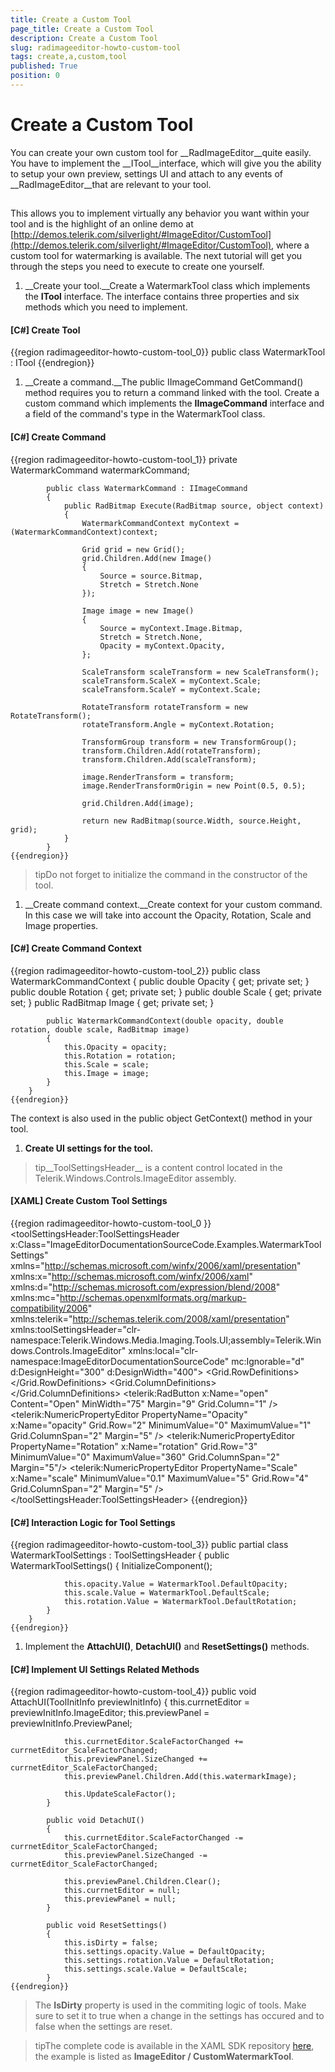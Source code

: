 ```yaml
---
title: Create a Custom Tool
page_title: Create a Custom Tool
description: Create a Custom Tool
slug: radimageeditor-howto-custom-tool
tags: create,a,custom,tool
published: True
position: 0
---
```


# Create a Custom Tool



You can create your own custom tool for __RadImageEditor__quite easily. You have to implement the __ITool__interface, which will give you the ability to setup your own preview, settings UI and attach to any events of __RadImageEditor__that are relevant to your tool.
      

## 

This allows you to implement virtually any behavior you want within your tool and is the highlight of an online demo at [http://demos.telerik.com/silverlight/#ImageEditor/CustomTool](http://demos.telerik.com/silverlight/#ImageEditor/CustomTool), where a custom tool for watermarking is available. The next tutorial will get you through the steps you need to execute to create one yourself.
        

1. __Create your tool.__Create a WatermarkTool class which implements the __ITool__ interface. The interface contains three properties and six methods which you need to implement.
            

#### __[C#] Create Tool__

{{region radimageeditor-howto-custom-tool_0}}
	    public class WatermarkTool : ITool
	{{endregion}}



1. __Create a command.__The public IImageCommand GetCommand() method requires you to return a command linked with the tool. Create a custom command which implements the __IImageCommand__ interface and a field of the command's type in the WatermarkTool class.
            

#### __[C#] Create Command__

{{region radimageeditor-howto-custom-tool_1}}
	        private WatermarkCommand watermarkCommand;
	
	        public class WatermarkCommand : IImageCommand
	        {
	            public RadBitmap Execute(RadBitmap source, object context)
	            {
	                WatermarkCommandContext myContext = (WatermarkCommandContext)context;
	
	                Grid grid = new Grid();
	                grid.Children.Add(new Image()
	                {
	                    Source = source.Bitmap,
	                    Stretch = Stretch.None
	                });
	
	                Image image = new Image()
	                {
	                    Source = myContext.Image.Bitmap,
	                    Stretch = Stretch.None,
	                    Opacity = myContext.Opacity,
	                };
	
	                ScaleTransform scaleTransform = new ScaleTransform();
	                scaleTransform.ScaleX = myContext.Scale;
	                scaleTransform.ScaleY = myContext.Scale;
	
	                RotateTransform rotateTransform = new RotateTransform();
	                rotateTransform.Angle = myContext.Rotation;
	
	                TransformGroup transform = new TransformGroup();
	                transform.Children.Add(rotateTransform);
	                transform.Children.Add(scaleTransform);
	
	                image.RenderTransform = transform;
	                image.RenderTransformOrigin = new Point(0.5, 0.5);
	
	                grid.Children.Add(image);
	
	                return new RadBitmap(source.Width, source.Height, grid);
	            }
	        }
	{{endregion}}



>tipDo not forget to initialize the command in the constructor of the tool.

1. __Create command context.__Create context for your custom command. In this case we will take into account the Opacity, Rotation, Scale and Image properties.
            

#### __[C#] Create Command Context__

{{region radimageeditor-howto-custom-tool_2}}
	    public class WatermarkCommandContext
	    {
	        public double Opacity { get; private set; }
	        public double Rotation { get; private set; }
	        public double Scale { get; private set; }
	        public RadBitmap Image { get; private set; }
	
	        public WatermarkCommandContext(double opacity, double rotation, double scale, RadBitmap image)
	        {
	            this.Opacity = opacity;
	            this.Rotation = rotation;
	            this.Scale = scale;
	            this.Image = image;
	        }
	    }
	{{endregion}}

The context is also used in the public object GetContext() method in your tool.
            

1. __Create UI settings for the tool.__

>tip__ToolSettingsHeader__ is a content control located in the Telerik.Windows.Controls.ImageEditor assembly.
              

#### __[XAML] Create Custom Tool Settings__

{{region radimageeditor-howto-custom-tool_0 }}
	<toolSettingsHeader:ToolSettingsHeader x:Class="ImageEditorDocumentationSourceCode.Examples.WatermarkToolSettings"
	            xmlns="http://schemas.microsoft.com/winfx/2006/xaml/presentation"
	            xmlns:x="http://schemas.microsoft.com/winfx/2006/xaml"
	            xmlns:d="http://schemas.microsoft.com/expression/blend/2008"
	            xmlns:mc="http://schemas.openxmlformats.org/markup-compatibility/2006"
	            xmlns:telerik="http://schemas.telerik.com/2008/xaml/presentation"
	            xmlns:toolSettingsHeader="clr-namespace:Telerik.Windows.Media.Imaging.Tools.UI;assembly=Telerik.Windows.Controls.ImageEditor"
	            xmlns:local="clr-namespace:ImageEditorDocumentationSourceCode"
	            mc:Ignorable="d"
	            d:DesignHeight="300" d:DesignWidth="400">
	  <Grid x:Name="LayoutRoot">
	    <Grid.RowDefinitions>
	      <RowDefinition Height="Auto "/>
	      <RowDefinition Height="Auto "/>
	      <RowDefinition Height="Auto "/>
	      <RowDefinition Height="Auto "/>
	      <RowDefinition Height="Auto "/>
	    </Grid.RowDefinitions>
	    <Grid.ColumnDefinitions>
	      <ColumnDefinition Width="*" />
	      <ColumnDefinition Width="Auto" />
	    </Grid.ColumnDefinitions>
	    <TextBlock Text="Open image" Margin="9" VerticalAlignment="Center" Foreground="#FF1E395B"/>
	    <telerik:RadButton x:Name="open" Content="Open" MinWidth="75" Margin="9" Grid.Column="1" />
	    <telerik:NumericPropertyEditor PropertyName="Opacity" x:Name="opacity" Grid.Row="2" MinimumValue="0" MaximumValue="1" Grid.ColumnSpan="2" Margin="5" />
	    <telerik:NumericPropertyEditor PropertyName="Rotation" x:Name="rotation" Grid.Row="3" MinimumValue="0" MaximumValue="360" Grid.ColumnSpan="2" Margin="5"/>
	    <telerik:NumericPropertyEditor PropertyName="Scale" x:Name="scale" MinimumValue="0.1" MaximumValue="5" Grid.Row="4" Grid.ColumnSpan="2" Margin="5" />
	  </Grid>
	</toolSettingsHeader:ToolSettingsHeader>
	{{endregion}}



#### __[C#] Interaction Logic for Tool Settings__

{{region radimageeditor-howto-custom-tool_3}}
	    public partial class WatermarkToolSettings : ToolSettingsHeader
	    {
	        public WatermarkToolSettings()
	        {
	            InitializeComponent();
	
	            this.opacity.Value = WatermarkTool.DefaultOpacity;
	            this.scale.Value = WatermarkTool.DefaultScale;
	            this.rotation.Value = WatermarkTool.DefaultRotation;
	        }
	    }
	{{endregion}}



1. Implement the __AttachUI()__, __DetachUI()__ and __ResetSettings()__ methods.
            

#### __[C#] Implement UI Settings Related Methods__

{{region radimageeditor-howto-custom-tool_4}}
	        public void AttachUI(ToolInitInfo previewInitInfo)
	        {
	            this.currnetEditor = previewInitInfo.ImageEditor;
	            this.previewPanel = previewInitInfo.PreviewPanel;
	
	            this.currnetEditor.ScaleFactorChanged += currnetEditor_ScaleFactorChanged;
	            this.previewPanel.SizeChanged += currnetEditor_ScaleFactorChanged;
	            this.previewPanel.Children.Add(this.watermarkImage);
	
	            this.UpdateScaleFactor();
	        }
	
	        public void DetachUI()
	        {
	            this.currnetEditor.ScaleFactorChanged -= currnetEditor_ScaleFactorChanged;
	            this.previewPanel.SizeChanged -= currnetEditor_ScaleFactorChanged;
	
	            this.previewPanel.Children.Clear();
	            this.currnetEditor = null;
	            this.previewPanel = null;
	        }
	
	        public void ResetSettings()
	        {
	            this.isDirty = false;
	            this.settings.opacity.Value = DefaultOpacity;
	            this.settings.rotation.Value = DefaultRotation;
	            this.settings.scale.Value = DefaultScale;
	        }
	{{endregion}}



>The __IsDirty__ property is used in the commiting logic of tools. Make sure to set it to true when a change in the settings has occured and to false when the settings are reset.
              

>tipThe complete code is available in the XAML SDK repository
            [here](https://github.com/telerik/xaml-sdk), the example is listed as __ImageEditor / CustomWatermarkTool__.
          

